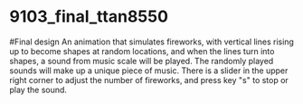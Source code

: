# 9103_final_ttan8550
#Final design
An animation that simulates fireworks, with vertical lines rising up to become shapes at random locations, and when the lines turn into shapes, a sound from music scale will be played. The randomly played sounds will make up a unique piece of music. There is a slider in the upper right corner to adjust the number of fireworks, and press key "s" to stop or play the sound.
